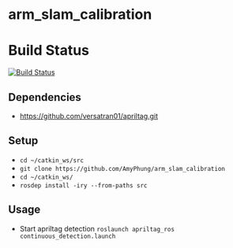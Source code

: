 # arm_slam_calibration

# Build Status
[![Build Status](https://travis-ci.com/AmyPhung/arm_slam_calibration.svg?branch=master)](https://travis-ci.com/github/AmyPhung/arm_slam_calibration)

## Dependencies
+ https://github.com/versatran01/apriltag.git

## Setup
+ `cd ~/catkin_ws/src`
+ `git clone https://github.com/AmyPhung/arm_slam_calibration`
+ `cd ~/catkin_ws/`
+ `rosdep install -iry --from-paths src`


## Usage
+ Start apriltag detection `roslaunch apriltag_ros continuous_detection.launch`
